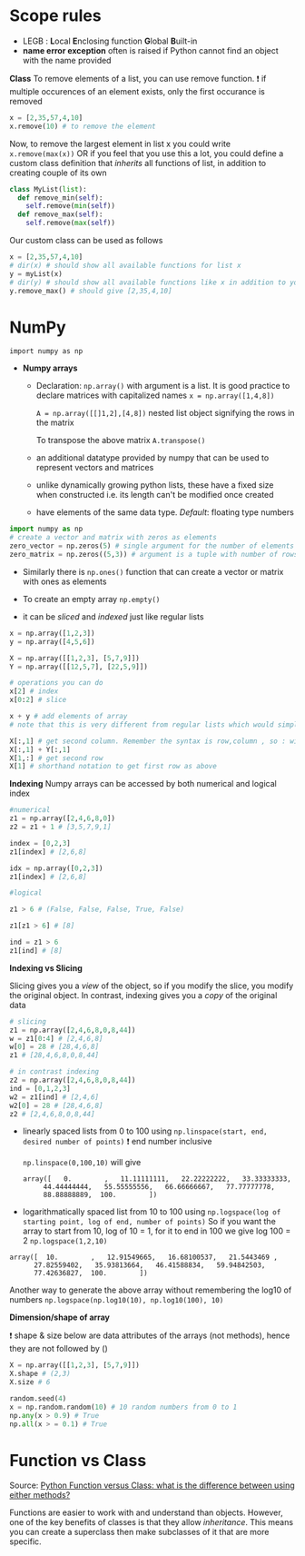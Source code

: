 # Scope rules

- LEGB :  **L**ocal **E**nclosing function **G**lobal **B**uilt-in
- **name error exception** often is raised if Python cannot find an object with the name provided

**Class**
To remove elements of a list, you can use remove function. :exclamation: if multiple occurences of an element exists, only the first occurance is removed

```python
x = [2,35,57,4,10]
x.remove(10) # to remove the element
```

Now, to remove the largest element in list x you could write `x.remove(max(x))` OR if you feel that you use this a lot, you could define a custom class definition that _inherits_ all functions of list, in addition to creating couple of its own

```python
class MyList(list):
  def remove_min(self):
    self.remove(min(self))
  def remove_max(self):
    self.remove(max(self))
```
Our custom class can be used as follows

```python
x = [2,35,57,4,10]
# dir(x) # should show all available functions for list x
y = myList(x)
# dir(y) # should show all available functions like x in addition to your custom remove_min and remove_max
y.remove_max() # should give [2,35,4,10]
```
# NumPy

`import numpy as np`

- **Numpy arrays** 
    - Declaration: `np.array()` with argument is a list. It is good practice to declare matrices with capitalized names
      `x = np.array([1,4,8])`
      
      `A = np.array([[]1,2],[4,8])` nested list object signifying the rows in the matrix
      
      To transpose the above matrix `A.transpose()`
    - an additional datatype provided by numpy that can be used to represent vectors and matrices
    - unlike dynamically growing python lists, these have a fixed size when constructed i.e. its length can't be modified once created
    - have elements of the same data type. _Default_: floating type numbers

```python
import numpy as np
# create a vector and matrix with zeros as elements
zero_vector = np.zeros(5) # single argument for the number of elements
zero_matrix = np.zeros((5,3)) # argument is a tuple with number of rows and columns as the two elements
```
  - Similarly there is `np.ones()` function that can create a vector or matrix with ones as elements
  - To create an empty array `np.empty()`

  - it can be _sliced_ and _indexed_ just like regular lists
```python
x = np.array([1,2,3])
y = np.array([4,5,6])

X = np.array([[1,2,3], [5,7,9]])
Y = np.array([[12,5,7], [22,5,9]])

# operations you can do
x[2] # index
x[0:2] # slice

x + y # add elements of array
# note that this is very different from regular lists which would simply concatanate the two lists

X[:,1] # get second column. Remember the syntax is row,column , so : will give all rows
X[:,1] + Y[:,1]
X[1,:] # get second row
X[1] # shorthand notation to get first row as above
```
**Indexing**
Numpy arrays can be accessed by both numerical and logical index
```python
#numerical
z1 = np.array([2,4,6,8,0])
z2 = z1 + 1 # [3,5,7,9,1]

index = [0,2,3]
z1[index] # [2,6,8]

idx = np.array([0,2,3])
z1[index] # [2,6,8]

#logical

z1 > 6 # (False, False, False, True, False)

z1[z1 > 6] # [8]

ind = z1 > 6 
z1[ind] # [8]
```
**Indexing vs Slicing**

Slicing gives you a _view_ of the object, so if you modify the slice, you modify the original object. In contrast, indexing gives you a _copy_ of the original data
```python
# slicing
z1 = np.array([2,4,6,8,0,8,44])
w = z1[0:4] # [2,4,6,8]
w[0] = 28 # [28,4,6,8]
z1 # [28,4,6,8,0,8,44]

# in contrast indexing
z2 = np.array([2,4,6,8,0,8,44])
ind = [0,1,2,3]
w2 = z1[ind] # [2,4,6]
w2[0] = 28 # [28,4,6,8]
z2 # [2,4,6,8,0,8,44]
```

  - linearly spaced lists from 0 to 100 using `np.linspace(start, end, desired number of points)`  :exclamation:  end number inclusive
  
    `np.linspace(0,100,10)` will give
    
    ```
    array([   0.        ,   11.11111111,   22.22222222,   33.33333333,
         44.44444444,   55.55555556,   66.66666667,   77.77777778,
         88.88888889,  100.        ])
    ```
   - logarithmatically spaced list from 10 to 100 using `np.logspace(log of starting point, log of end, number of points)` So if you want the array to start from 10, log of 10 = 1, for it to end in 100 we give log 100 = 2
   `np.logspace(1,2,10)`
   ```
   array([  10.        ,   12.91549665,   16.68100537,   21.5443469 ,
         27.82559402,   35.93813664,   46.41588834,   59.94842503,
         77.42636827,  100.        ])
   ```
   Another way to generate the above array without remembering the log10 of numbers
   `np.logspace(np.log10(10), np.log10(100), 10)`

**Dimension/shape of array**

:exclamation: shape & size below are data attributes of the arrays (not methods), hence they are not followed by ()

```python
X = np.array([[1,2,3], [5,7,9]])
X.shape # (2,3)
X.size # 6
```

```python
random.seed(4)
x = np.random.random(10) # 10 random numbers from 0 to 1
np.any(x > 0.9) # True 
np.all(x > = 0.1) # True
```


# Function vs Class
Source: [Python Function versus Class: what is the difference between using either methods?](https://www.quora.com/Python-Function-versus-Class-what-is-the-difference-between-using-either-methods)

Functions are easier to work with and understand than objects. However, one of the key benefits of classes is that they allow _inheritance_. This means you can create a superclass then make subclasses of it that are more specific.
